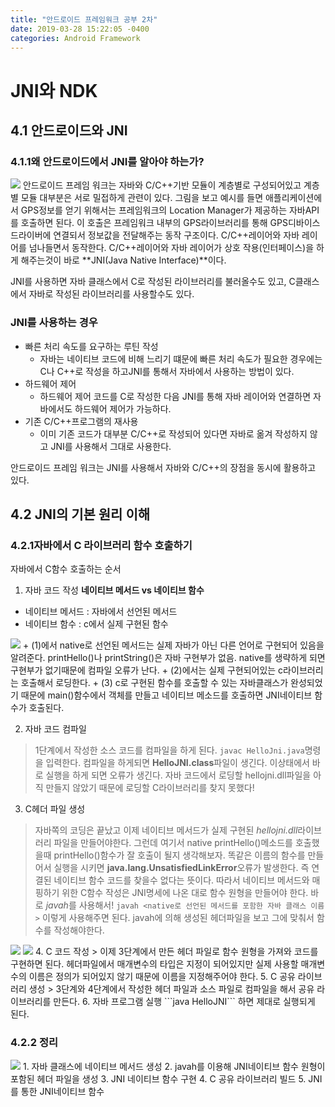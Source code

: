 ```yaml
---
title: "안드로이드 프레임워크 공부 2차"
date: 2019-03-28 15:22:05 -0400
categories: Android Framework
---
```


JNI와 NDK
=============


4.1 안드로이드와 JNI
-------------
### 4.1.1왜 안드로이드에서 JNI를 알아야 하는가?
<img src="https://user-images.githubusercontent.com/48199401/55168989-47fae200-51b7-11e9-830c-571c35fbb2be.jpg">
안드로이드 프레임 워크는 자바와 C/C++기반 모듈이 계층별로 구성되어있고 계층별 모듈 대부분은 서로 밀접하게 관련이 있다.
그림을 보고 예시를 들면 애플리케이션에서 GPS정보를 얻기 위해서는 프레임워크의 Location Manager가 제공하는 자바API를 호출하면 된다.
이 호출은 프레임워크 내부의 GPS라이브러리를 통해 GPS디바이스 드라이버에 연결되서 정보값을 전달해주는 동작 구조이다. 
C/C++레이어와 자바 레이어를 넘나들면서 동작한다.
C/C++레이어와 자바 레이어가 상호 작용(인터페이스)을 하게 해주는것이 바로 **JNI(Java Native Interface)**이다.

JNI를 사용하면 자바 클래스에서 C로 작성된 라이브러리를 불러올수도 있고, C클래스에서 자바로 작성된 라이브러리를 사용할수도 있다.

### JNI를 사용하는 경우
* 빠른 처리 속도를 요구하는 루틴 작성
  - 자바는 네이티브 코드에 비해 느리기 떄문에 빠른 처리 속도가 필요한 경우에는 C나 C++로 작성을 하고JNI를 통해서 자바에서 사용하는 방법이 있다.
* 하드웨어 제어
  - 하드웨어 제어 코드를 C로 작성한 다음 JNI를 통해 자바 레이어와 연결하면 자바에서도 하드웨어 제어가 가능하다.
* 기존 C/C++프로그램의 재사용
  - 이미 기존 코드가 대부분 C/C++로 작성되어 있다면 자바로 옮겨 작성하지 않고 JNI를 사용해서 그대로 사용한다.

안드로이드 프레임 워크는 JNI를 사용해서 자바와 C/C++의 장점을 동시에 활용하고 있다.

4.2 JNI의 기본 원리 이해
-------------
### 4.2.1자바에서 C 라이브러리 함수 호출하기
자바에서 C함수 호출하는 순서
1. 자바 코드 작성
  **네이티브 메서드 vs 네이티브 함수**
  * 네이티브 메서드 : 자바에서 선언된 메서드
  * 네이티브 함수 : c에서 실제 구현된 함수
  <img src="https://user-images.githubusercontent.com/48199401/55176391-66b3a580-51c4-11e9-9914-3198da633e7f.jpg">
    + (1)에서 native로 선언된 메서드는 실제 자바가 아닌 다른 언어로 구현되어 있음을 알려준다. printHello()나 printString()은 자바 구현부가 없음.
    native를 생략하게 되면 구현부가 없기때문에 컴파일 오류가 난다.
    + (2)에서는 실제 구현되어있는 c라이브러리는 호출해서 로딩한다.
    + (3) c로 구현된 함수를 호출할 수 있는 자바클래스가 완성되었기 때문에 main()함수에서 객체를 만들고 네이티브 메소드를 호출하면 JNI네이티브 함수가 호출된다.
  
2. 자바 코드 컴파일
>1단계에서 작성한 소스 코드를 컴파일을 하게 된다.
  ```javac HelloJni.java```명령을 입력한다.
  컴파일을 하게되면 **HelloJNI.class**파일이 생긴다. 이상태에서 바로 실행을 하게 되면 오류가 생긴다. 자바 코드에서 로딩할 hellojni.dll파일을 아직 만들지 않았기 때문에 로딩할 C라이브러리를 찾지 못했다!
3. C헤더 파일 생성
> 자바쪽의 코딩은 끝났고 이제 네이티브 메서드가 실제 구현된 *hellojni.dll*라이브러리 파일을 만들어야한다. 
그런데 여기서 native printHello()메소드를 호출했을때 printHello()함수가 잘 호출이 될지 생각해보자. 
똑같은 이름의 함수를 만들어서 실행을 시키면 **java.lang.UnsatisfiedLinkError**오류가 발생한다. 즉 연결된 네이티브 함수 코드를 찾을수 없다는 뜻이다. 따라서 네이티브 메서드와 매핑하기 위한 C함수 작성은 JNI명세에 나온 대로 함수 원형을 만들어야 한다. 바로 *javah*를 사용해서!
```javah <native로 선언된 메서드를 포함한 자바 클래스 이름>``` 이렇게 사용해주면 된다.
javah에 의해 생성된 헤더파일을 보고 그에 맞춰서 함수를 작성해야한다.
<img src="https://user-images.githubusercontent.com/48199401/55178945-c2ccf880-51c9-11e9-84a0-f2feb9e8aa7e.jpg">
<img src="https://user-images.githubusercontent.com/48199401/55179147-3838c900-51ca-11e9-95b6-32d5e03adb43.jpg">
4. C 코드 작성
> 이제 3단계에서 만든 헤더 파일로 함수 원형을 가져와 코드를 구현하면 된다. 헤더파일에서 매개변수의 타입은 지정이 되어있지만 실제 사용할 매개변수의 이름은 정의가 되어있지 않기 때문에 이름을 지정해주어야 한다.
5. C 공유 라이브러리 생성
> 3단계와 4단계에서 작성한 헤더 파일과 소스 파일로 컴파일을 해서 공유 라이브러리를 만든다.
6. 자바 프로그램 실행
```java HelloJNI``` 하면 제대로 실행되게 된다.

### 4.2.2 정리
<img src="https://user-images.githubusercontent.com/48199401/55180116-47207b00-51cc-11e9-8662-4454849d81a5.jpg">
1. 자바 클래스에 네이티브 메서드 생성
2. javah를 이용해 JNI네이티브 함수 원형이 포함된 헤더 파일을 생성
3. JNI 네이티브 함수 구현
4. C 공유 라이브러리 빌드
5. JNI를 통한 JNI네이티브 함수 
